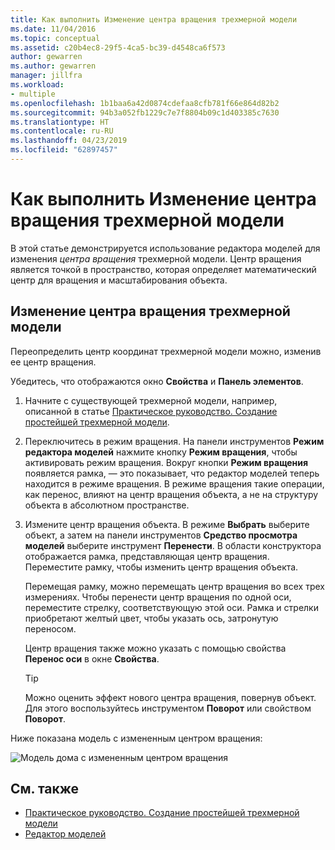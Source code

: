 ```yaml
---
title: Как выполнить Изменение центра вращения трехмерной модели
ms.date: 11/04/2016
ms.topic: conceptual
ms.assetid: c20b4ec8-29f5-4ca5-bc39-d4548ca6f573
author: gewarren
ms.author: gewarren
manager: jillfra
ms.workload:
- multiple
ms.openlocfilehash: 1b1baa6a42d0874cdefaa8cfb781f66e864d82b2
ms.sourcegitcommit: 94b3a052fb1229c7e7f8804b09c1d403385c7630
ms.translationtype: HT
ms.contentlocale: ru-RU
ms.lasthandoff: 04/23/2019
ms.locfileid: "62897457"
---
```

# <a name="how-to-modify-the-pivot-point-of-a-3d-model"></a>Как выполнить Изменение центра вращения трехмерной модели

В этой статье демонстрируется использование редактора моделей для изменения *центра вращения* трехмерной модели. Центр вращения является точкой в пространство, которая определяет математический центр для вращения и масштабирования объекта.

## <a name="modify-the-pivot-point-of-a-3d-model"></a>Изменение центра вращения трехмерной модели

Переопределить центр координат трехмерной модели можно, изменив ее центр вращения.

Убедитесь, что отображаются окно **Свойства** и **Панель элементов**.

1. Начните с существующей трехмерной модели, например, описанной в статье [Практическое руководство. Создание простейшей трехмерной модели](../designers/how-to-create-a-basic-3-d-model.md).

2. Переключитесь в режим вращения. На панели инструментов **Режим редактора моделей** нажмите кнопку **Режим вращения**, чтобы активировать режим вращения. Вокруг кнопки **Режим вращения** появляется рамка, — это показывает, что редактор моделей теперь находится в режиме вращения. В режиме вращения такие операции, как перенос, влияют на центр вращения объекта, а не на структуру объекта в абсолютном пространстве.

3. Измените центр вращения объекта. В режиме **Выбрать** выберите объект, а затем на панели инструментов **Средство просмотра моделей**  выберите инструмент **Перенести**. В области конструктора отображается рамка, представляющая центр вращения. Переместите рамку, чтобы изменить центр вращения объекта.

     Перемещая рамку, можно перемещать центр вращения во всех трех измерениях. Чтобы перенести центр вращения по одной оси, переместите стрелку, соответствующую этой оси. Рамка и стрелки приобретают желтый цвет, чтобы указать ось, затронутую переносом.

     Центр вращения также можно указать с помощью свойства **Перенос оси** в окне **Свойства**.

    > [!TIP]
    > Можно оценить эффект нового центра вращения, повернув объект. Для этого воспользуйтесь инструментом **Поворот** или свойством **Поворот**.

Ниже показана модель с измененным центром вращения:

![Модель дома с измененным центром вращения](../designers/media/digit-modified-model.png)

## <a name="see-also"></a>См. также

- [Практическое руководство. Создание простейшей трехмерной модели](../designers/how-to-create-a-basic-3-d-model.md)
- [Редактор моделей](../designers/model-editor.md)